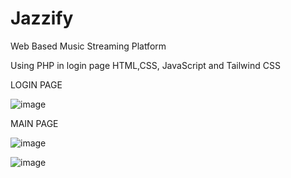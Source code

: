 # Jazzify
Web Based Music Streaming Platform

Using PHP in login page 
HTML,CSS, JavaScript and Tailwind CSS 


LOGIN PAGE

![image](https://github.com/user-attachments/assets/54500b1b-4acf-4d73-9b81-848ee9be0177)




MAIN PAGE

![image](https://github.com/user-attachments/assets/4d16c2f9-04f0-45dd-b50e-13505e4e0f8f)


![image](https://github.com/user-attachments/assets/fbba5962-f209-4f9f-a0a3-2bfb137c18f1)
